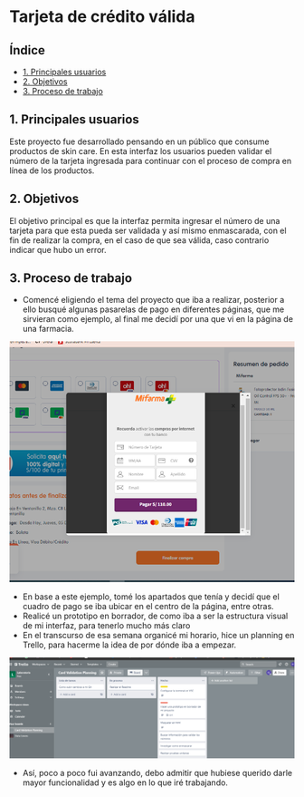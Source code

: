 # Tarjeta de crédito válida

## Índice

* [1. Principales usuarios](#1-principales-usuarios)
* [2. Objetivos](#2-objetivos)
* [3. Proceso de trabajo](#3-proceso-de-trabajo)


## 1. Principales usuarios

Este proyecto fue desarrollado pensando en un público que consume productos de 
skin care. En esta interfaz los usuarios pueden validar el número de la tarjeta 
ingresada para continuar con el proceso de compra en línea de los productos. 

## 2. Objetivos

El objetivo principal es que la interfaz permita ingresar el número de una tarjeta
para que esta pueda ser validada y así mismo enmascarada, con el fin de realizar 
la compra, en el caso de que sea válida, caso contrario indicar que hubo un error.

## 3. Proceso de trabajo

* Comencé eligiendo el tema del proyecto que iba a realizar, posterior a ello busqué
algunas pasarelas de pago en diferentes páginas, que me sirvieran como ejemplo, al 
final me decidí por una que vi en la página de una farmacia.

![prototipo de la página](pasarelaPago.png)

* En base a este ejemplo, tomé los apartados que tenía y decidí que el cuadro de pago
se iba ubicar en el centro de la página, entre otras.
* Realicé un prototipo en borrador, de como iba a ser la estructura visual de mi interfaz,
para tenerlo mucho más claro
* En el transcurso de esa semana organicé mi horario, hice un planning en Trello, para 
hacerme la idea de por dónde iba a empezar.

![prototipo de la página](Trello.png)

* Así, poco a poco fui avanzando, debo admitir que hubiese querido darle mayor 
funcionalidad y es algo en lo que iré trabajando.
